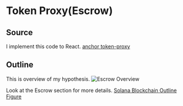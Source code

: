 # Token Proxy(Escrow)
## Source
I implement this code to React.
[anchor token-proxy](https://github.com/project-serum/anchor/tree/a604f8595c875a23b8e13c8569577d6a6b1c79bd/tests/spl/token-proxy)

## Outline
This is overview of my hypothesis.
![Escrow Overview](https://github.com/256hax/solana-anchor-react-minimal-example/blob/main/docs/screenshot/escrow-overview.png?raw=true)

Look at the Escrow section for more details.
[Solana Blockchain Outline Figure](https://github.com/256hax/solana-anchor-react-minimal-example/blob/main/docs/Solana_Blockchain_Outline_Figure.pptx)
